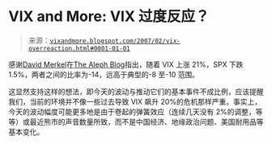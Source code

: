 <!--yml

类别：未分类

date: 2024-05-18 15:57:16

-->

# VIX and More: VIX 过度反应？

> 来源：[`vixandmore.blogspot.com/2007/02/vix-overreaction.html#0001-01-01`](http://vixandmore.blogspot.com/2007/02/vix-overreaction.html#0001-01-01)

感谢[David Merkel](http://alephblog.com/?page_id=2)在[The Aleph Blog](http://alephblog.com/?page_id=2)指出，随着 VIX 上涨 21%，SPX 下跌 1.5%，两者之间的比率为-14，远高于典型的-8 至-10 范围。

这显然支持这样的想法，即今天的波动与推动它们的基本事件不成比例，应该提醒我们，当前的环境并不像一些过去导致 VIX 飙升 20%的危机那样严重。事实上，今天的波动幅度可能更多地是由于卷起的弹簧效应（连续几天没有 2%的调整，等等）或最近熊市的声音数量所致，而不是中国经济、地缘政治问题、美国耐用品等基本变化。
